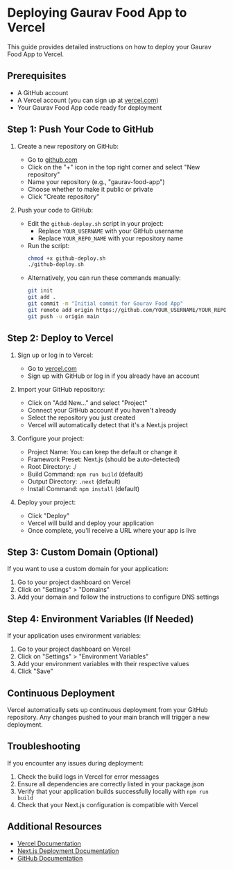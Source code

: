 # Deploying Gaurav Food App to Vercel

This guide provides detailed instructions on how to deploy your Gaurav Food App to Vercel.

## Prerequisites

- A GitHub account
- A Vercel account (you can sign up at [vercel.com](https://vercel.com))
- Your Gaurav Food App code ready for deployment

## Step 1: Push Your Code to GitHub

1. Create a new repository on GitHub:
   - Go to [github.com](https://github.com)
   - Click on the "+" icon in the top right corner and select "New repository"
   - Name your repository (e.g., "gaurav-food-app")
   - Choose whether to make it public or private
   - Click "Create repository"

2. Push your code to GitHub:
   - Edit the `github-deploy.sh` script in your project:
     - Replace `YOUR_USERNAME` with your GitHub username
     - Replace `YOUR_REPO_NAME` with your repository name
   - Run the script:
     ```bash
     chmod +x github-deploy.sh
     ./github-deploy.sh
     ```
   - Alternatively, you can run these commands manually:
     ```bash
     git init
     git add .
     git commit -m "Initial commit for Gaurav Food App"
     git remote add origin https://github.com/YOUR_USERNAME/YOUR_REPO_NAME.git
     git push -u origin main
     ```

## Step 2: Deploy to Vercel

1. Sign up or log in to Vercel:
   - Go to [vercel.com](https://vercel.com)
   - Sign up with GitHub or log in if you already have an account

2. Import your GitHub repository:
   - Click on "Add New..." and select "Project"
   - Connect your GitHub account if you haven't already
   - Select the repository you just created
   - Vercel will automatically detect that it's a Next.js project

3. Configure your project:
   - Project Name: You can keep the default or change it
   - Framework Preset: Next.js (should be auto-detected)
   - Root Directory: ./
   - Build Command: `npm run build` (default)
   - Output Directory: `.next` (default)
   - Install Command: `npm install` (default)

4. Deploy your project:
   - Click "Deploy"
   - Vercel will build and deploy your application
   - Once complete, you'll receive a URL where your app is live

## Step 3: Custom Domain (Optional)

If you want to use a custom domain for your application:

1. Go to your project dashboard on Vercel
2. Click on "Settings" > "Domains"
3. Add your domain and follow the instructions to configure DNS settings

## Step 4: Environment Variables (If Needed)

If your application uses environment variables:

1. Go to your project dashboard on Vercel
2. Click on "Settings" > "Environment Variables"
3. Add your environment variables with their respective values
4. Click "Save"

## Continuous Deployment

Vercel automatically sets up continuous deployment from your GitHub repository. Any changes pushed to your main branch will trigger a new deployment.

## Troubleshooting

If you encounter any issues during deployment:

1. Check the build logs in Vercel for error messages
2. Ensure all dependencies are correctly listed in your package.json
3. Verify that your application builds successfully locally with `npm run build`
4. Check that your Next.js configuration is compatible with Vercel

## Additional Resources

- [Vercel Documentation](https://vercel.com/docs)
- [Next.js Deployment Documentation](https://nextjs.org/docs/deployment)
- [GitHub Documentation](https://docs.github.com) 